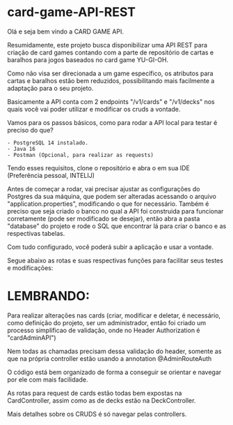 # card-game-API-REST
Olá e seja bem vindo a CARD GAME API. 

Resumidamente, este projeto busca disponibilizar uma API REST para criação de card games contando com a parte de repositório de cartas e baralhos para jogos baseados no card game YU-GI-OH. 

Como não visa ser direcionada a um game específico, os atributos para cartas e baralhos estão bem reduzidos, possibilitando mais facilmente a adaptação para o seu projeto. 

Basicamente a API conta com 2 endpoints "/v1/cards" e "/v1/decks" nos quais você vai poder utilizar e modificar os cruds a vontade. 

Vamos para os passos básicos, como para rodar a API local para testar é preciso do que? 

	- PostgreSQL 14 instalado. 
	- Java 16
	- Postman (Opcional, para realizar as requests)

Tendo esses requisitos, clone o repositório e abra o em sua IDE (Preferência pessoal, INTELIJ)

Antes de começar a rodar, vai precisar ajustar as configurações do Postgres da sua máquina, que podem ser alteradas acessando o arquivo "application.properties", modificando o que for necessário. Também é preciso que seja criado o banco no qual a API foi construida para funcionar corretamente (pode ser modificado se desejar), então abra a pasta "database" do projeto e rode o SQL que encontrar lá para criar o banco e as respectivas tabelas. 

Com tudo configurado, você poderá subir a aplicação e usar a vontade. 

Segue abaixo as rotas e suas respectivas funções para facilitar seus testes e modificações:

# LEMBRANDO: 
Para realizar alterações nas cards (criar, modificar e deletar, é necessário, como definição do projeto, ser um administrador, então foi criado um processo simplificao de validação, onde no Header Authorization é "cardAdminAPI")

Nem todas as chamadas precisam dessa validação do header, somente as que na própria controller estão usando a annotation @AdminRouteAuth

O código está bem organizado de forma a conseguir se orientar e navegar por ele com mais facilidade. 

As rotas para request de cards estão todas bem expostas na CardController, assim como as de decks estão na DeckController.

Mais detalhes sobre os CRUDS é só navegar pelas controllers. 
